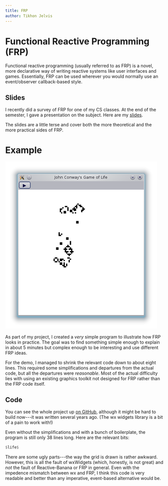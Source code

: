 ```yaml
---
title: FRP
author: Tikhon Jelvis
---
```


<div class="content">

# Functional Reactive Programming (FRP)

Functional reactive programming (usually referred to as FRP) is a novel, more declarative way of writing reactive systems like user interfaces and games. Essentially, FRP can be used wherever you would normally use an event/observer callback-based style.

## Slides

I recently did a survey of FRP for one of my CS classes. At the end of the semester, I gave a presentation on the subject. Here are my [slides](slides.html).

The slides are a little terse and cover both the more theoretical and the more practical sides of FRP.

</div>

<div class="content">

# Example

![A very simple GUI for John Conway's Game of Life.](img/life.png)

As part of my project, I created a *very* simple program to illustrate how FRP looks in practice. The goal was to find something simple enough to explain in about 5 minutes but complex enough to be interesting and use different FRP ideas.

For the demo, I managed to shrink the relevant code down to about eight lines. This required some simplifications and departures from the actual code, but all the departures were *reasonable*. Most of the actual difficulty lies with using an existing graphics toolkit not designed for FRP rather than the FRP code itself.

## Code

You can see the whole project up [on GitHub][reactive-life], although it might be hard to build now---it was written several years ago. (The wx widgets library is a bit of a pain to work with!)

[reactive-life]: https://github.com/TikhonJelvis/reactive-life

Even without the simplifications and with a bunch of boilerplate, the program is still only 38 lines long. Here are the relevant bits:

```haskell
$life$
```

There are some ugly parts---the way the grid is drawn is rather awkward. However, this is all the fault of wxWidgets (which, honestly, is not great) and *not* the fault of Reactive-Banana or FRP in general. Even with the impedence mismatch between wx and FRP, I think this code is very readable and better than any imperative, event-based alternative would be.

</div>
